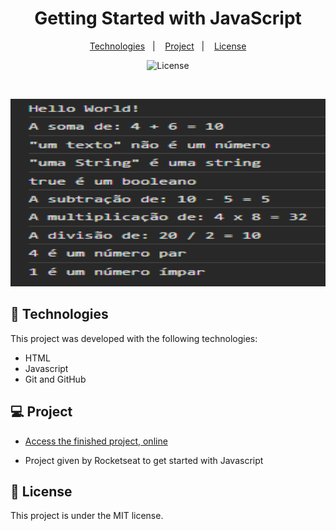 <h1 align="center"> Getting Started with JavaScript </h1>

<p align="center">
  <a href="#-technologies">Technologies</a>&nbsp;&nbsp;&nbsp;|&nbsp;&nbsp;&nbsp;
  <a href="#-project">Project</a>&nbsp;&nbsp;&nbsp;|&nbsp;&nbsp;&nbsp;
  <a href="#memo-license">License</a>
</p>

<p align="center">
  <img alt="License" src="https://img.shields.io/static/v1?label=license&message=MIT&color=49AA26&labelColor=000000">
</p>

<br>

<p align="center">
  <img alt="ExploreWithoutLimits" src="./github/preview.png" width="100%" height="300px">
</p>

## 🚀 Technologies

This project was developed with the following technologies:

- HTML
- Javascript
- Git and GitHub

## 💻 Project

- [Access the finished project, online](https://aoba43.github.io/Intensivao4_exercise2/)

- Project given by Rocketseat to get started with Javascript

## :memo: License

This project is under the MIT license.